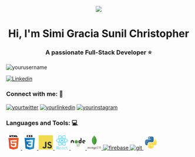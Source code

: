 <div align="center">
  <img src="https://i.giphy.com/media/v1.Y2lkPTc5MGI3NjExZ3pzaHp4anFtcWppbm1qZmQwNmp5amNqMDVwNnY4OTBhYzluNmpxNiZlcD12MV9pbnRlcm5hbF9naWZfYnlfaWQmY3Q9Zw/L1R1tvI9svkIWwpVYr/giphy.gif">
</div>

<h1 align="center">Hi, I'm Simi Gracia Sunil Christopher</h1>
<h3 align="center">A passionate Full-Stack Developer ⭐ </h3>

<p align="left"> <img src="https://komarev.com/ghpvc/?username=yourusername&label=Profile%20views&color=0e75b6&style=flat" alt="yourusername" /> </p>

<p align="left"> 
<a href="https://www.linkedin.com/in/simi-gracia-sunil-christopher-47362720a/" target="blank"><img src="https://img.shields.io/badge/-linkedin-blue?style=for-the-badge&logo=Linkedin&logoColor=white" alt="Linkedin" /></a>
</p>


<h3 align="left">Connect with me: 🔗</h3>
<p align="left">
<a href="https://twitter.com/yourtwitter" target="blank"><img align="center" src="https://cdn.jsdelivr.net/npm/simple-icons@3.0.1/icons/twitter.svg" alt="yourtwitter" height="30" width="40" /></a>
<a href="https://linkedin.com/in/yourlinkedin" target="blank"><img align="center" src="https://cdn.jsdelivr.net/npm/simple-icons@3.0.1/icons/linkedin.svg" alt="yourlinkedin" height="30" width="40" /></a>
<a href="https://instagram.com/yourinstagram" target="blank"><img align="center" src="https://cdn.jsdelivr.net/npm/simple-icons@3.0.1/icons/instagram.svg" alt="yourinstagram" height="30" width="40" /></a>
</p>

<h3 align="left">Languages and Tools: 💻</h3>
<p align="left"> 
<a href="https://www.w3.org/html/" target="_blank"> <img src="https://raw.githubusercontent.com/devicons/devicon/master/icons/html5/html5-original-wordmark.svg" alt="html5" width="40" height="40"/> </a> 
<a href="https://www.w3schools.com/css/" target="_blank"> <img src="https://raw.githubusercontent.com/devicons/devicon/master/icons/css3/css3-original-wordmark.svg" alt="css3" width="40" height="40"/> </a> 
<a href="https://www.javascript.com/" target="_blank"> <img src="https://raw.githubusercontent.com/devicons/devicon/master/icons/javascript/javascript-original.svg" alt="javascript" width="40" height="40"/> </a>
<a href="https://reactjs.org/" target="_blank"> <img src="https://raw.githubusercontent.com/devicons/devicon/master/icons/react/react-original-wordmark.svg" alt="react" width="40" height="40"/> </a>
<a href="https://nodejs.org" target="_blank"> <img src="https://raw.githubusercontent.com/devicons/devicon/master/icons/nodejs/nodejs-original-wordmark.svg" alt="nodejs" width="40" height="40"/> </a>
<a href="https://www.mongodb.com/" target="_blank"> <img src="https://raw.githubusercontent.com/devicons/devicon/master/icons/mongodb/mongodb-original-wordmark.svg" alt="mongodb" width="40" height="40"/> </a> 
<a href="https://firebase.google.com/" target="_blank"> <img src="https://www.vectorlogo.zone/logos/firebase/firebase-icon.svg" alt="firebase" width="40" height="40"/> </a> 
<a href="https://git-scm.com/" target="_blank"> <img src="https://www.vectorlogo.zone/logos/git-scm/git-scm-icon.svg" alt="git" width="40" height="40"/> </a> 
<a href="https://www.python.org" target="_blank"> <img src="https://raw.githubusercontent.com/devicons/devicon/master/icons/python/python-original.svg" alt="python" width="40" height="40"/> </a> 
</p>

